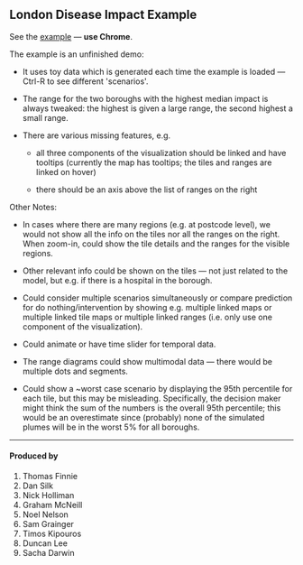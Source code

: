 ## London Disease Impact Example

See the [example](https://gjmcn.github.io/london-disease-impact-example/) &mdash; **use Chrome**.

The example is an unfinished demo:

* It uses toy data which is generated each time the example is loaded &mdash; Ctrl-R to see different 'scenarios'.

* The range for the two boroughs with the highest median impact is always tweaked: the highest is given a large range, the second highest a small range.

* There are various missing features, e.g.

    * all three components of the visualization should be linked and have tooltips (currently the map has tooltips; the tiles and ranges are linked on hover)

	* there should be an axis above the list of ranges on the right

Other Notes:

* In cases where there are many regions (e.g. at postcode level), we would not show all the info on the tiles nor all the ranges on the right. When zoom-in, could show the tile details and the ranges for the visible regions.

* Other relevant info could be shown on the tiles &mdash; not just related to the model, but e.g. if there is a hospital in the borough.

* Could consider multiple scenarios simultaneously or compare prediction for do nothing/intervention by showing e.g. multiple linked maps or multiple linked tile maps or multiple linked ranges (i.e. only use one component of the visualization).

* Could animate or have time slider for temporal data.

* The range diagrams could show multimodal data &mdash; there would be multiple dots and segments.

* Could show a ~worst case scenario by displaying the 95th percentile for each tile, but this may be misleading. Specifically, the decision maker might think the sum of the numbers is the overall 95th percentile; this would be an overestimate since (probably) none of the simulated plumes will be in the worst 5% for all boroughs.

---

#### Produced by

1. Thomas Finnie
2. Dan Silk
3. Nick Holliman
4. Graham McNeill
5. Noel Nelson
6. Sam Grainger
7. Timos Kipouros
8. Duncan Lee
9. Sacha Darwin

